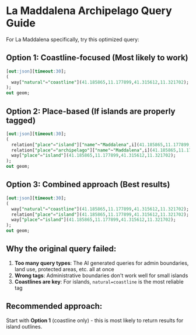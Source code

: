 # La Maddalena Archipelago Query Guide

For La Maddalena specifically, try this optimized query:

## Option 1: Coastline-focused (Most likely to work)
```sql
[out:json][timeout:30];
(
  way["natural"="coastline"](41.185865,11.177899,41.315612,11.321702);
);
out geom;
```

## Option 2: Place-based (If islands are properly tagged)
```sql
[out:json][timeout:30];
(
  relation["place"="island"]["name"~"Maddalena",i](41.185865,11.177899,41.315612,11.321702);
  relation["place"="archipelago"]["name"~"Maddalena",i](41.185865,11.177899,41.315612,11.321702);
  way["place"="island"](41.185865,11.177899,41.315612,11.321702);
);
out geom;
```

## Option 3: Combined approach (Best results)
```sql
[out:json][timeout:30];
(
  way["natural"="coastline"](41.185865,11.177899,41.315612,11.321702);
  relation["place"="island"](41.185865,11.177899,41.315612,11.321702);
  way["place"="island"](41.185865,11.177899,41.315612,11.321702);
);
out geom;
```

## Why the original query failed:
1. **Too many query types**: The AI generated queries for admin boundaries, land use, protected areas, etc. all at once
2. **Wrong tags**: Administrative boundaries don't work well for small islands
3. **Coastlines are key**: For islands, `natural=coastline` is the most reliable tag

## Recommended approach:
Start with **Option 1** (coastline only) - this is most likely to return results for island outlines.